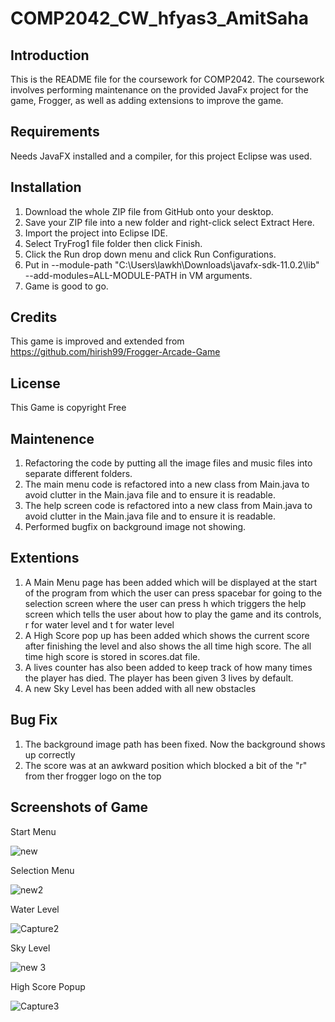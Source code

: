 # COMP2042_CW_hfyas3_AmitSaha
## Introduction
This is the README file for the coursework for COMP2042. The coursework involves performing maintenance on the provided JavaFx project for the game, Frogger, as well as adding extensions to improve the game.

## Requirements
Needs JavaFX installed and a compiler, for this project Eclipse was used.

## Installation
1. Download the whole ZIP file from GitHub onto your desktop.
2. Save your ZIP file into a new folder and right-click select Extract Here.
3. Import the project into Eclipse IDE.
4. Select TryFrog1 file folder then click Finish.
5. Click the Run drop down menu and click Run Configurations.
6. Put in --module-path "C:\Users\lawkh\Downloads\javafx-sdk-11.0.2\lib" --add-modules=ALL-MODULE-PATH in VM arguments.
7. Game is good to go.

## Credits
This game is improved and extended from https://github.com/hirish99/Frogger-Arcade-Game

## License
This Game is copyright Free

## Maintenence
1. Refactoring the code by putting all the image files and music files into separate different folders.
2. The main menu code is refactored into a new class from Main.java to avoid clutter in the Main.java file and to ensure it is readable.
3.  The help screen code is refactored into a new class from Main.java to avoid clutter in the Main.java file and to ensure it is readable.
4. Performed bugfix on background image not showing.

## Extentions
1. A Main Menu page has been added which will be displayed at the start of the program from which the user can press spacebar for going to the selection screen where the user can press h which triggers the help screen which tells the user about how to play the game and its controls, r for water level and t for water level
2. A High Score pop up has been added which shows the current score after finishing the level and also shows the all time high score. The all time high score is stored in scores.dat file.
3. A lives counter has also been added to keep track of how many times the player has died. The player has been given 3 lives by default. 
4. A new Sky Level has been added with all new obstacles

## Bug Fix
1. The background image path has been fixed. Now the background shows up correctly
2. The score was at an awkward position which blocked a bit of the "r" from ther frogger logo on the top

## Screenshots of Game
Start Menu

![new](https://user-images.githubusercontent.com/65004568/102677966-76142700-41cf-11eb-975e-ca4e8ddbd289.PNG)

Selection Menu

![new2](https://user-images.githubusercontent.com/65004568/102677983-8d531480-41cf-11eb-9f7a-8af84a05fc1c.PNG)

Water Level

![Capture2](https://user-images.githubusercontent.com/65004568/102628280-a1692880-4173-11eb-87af-ce45c9d67f9d.PNG)

Sky Level

![new 3](https://user-images.githubusercontent.com/65004568/102677934-47964c00-41cf-11eb-92bc-14c916ed687f.PNG)

High Score Popup

![Capture3](https://user-images.githubusercontent.com/65004568/102628464-eb520e80-4173-11eb-8ee5-fd32ac924014.PNG)

